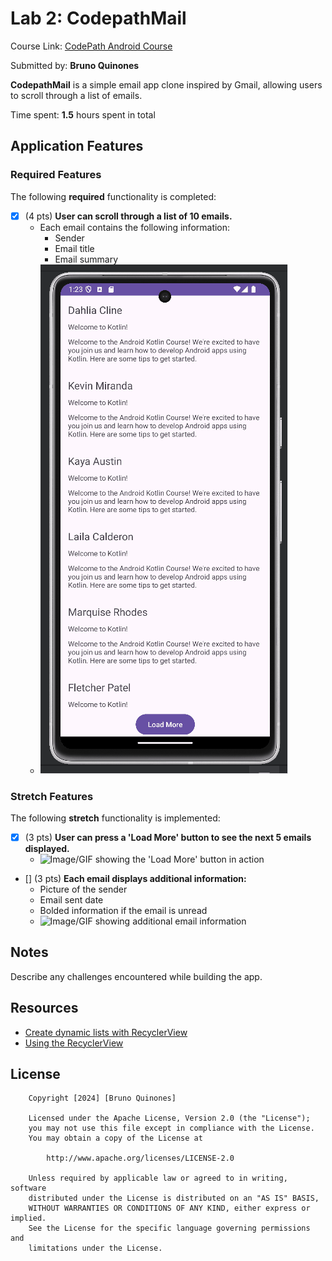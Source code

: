# Lab 2: CodepathMail

Course Link: [CodePath Android Course](https://courses.codepath.org/courses/and102/unit/2#!labs)

Submitted by: **Bruno Quinones** <!-- Replace 'Your Name Here' with your actual name -->

**CodepathMail** is a simple email app clone inspired by Gmail, allowing users to scroll through a list of emails.

Time spent: **1.5** hours spent in total <!-- Replace 'X' with the number of hours you spent on this project -->

## Application Features

### Required Features

The following **required** functionality is completed:

- [x] (4 pts) **User can scroll through a list of 10 emails.**
  - Each email contains the following information:
    - Sender
    - Email title
    - Email summary
  - ![Image/GIF showing the basic email list display](Lab2_gif/1.gif) <!-- Replace this link with your actual image/GIF link -->

### Stretch Features

The following **stretch** functionality is implemented:

- [x] (3 pts) **User can press a 'Load More' button to see the next 5 emails displayed.**
  - ![Image/GIF showing the 'Load More' button in action](http://i.imgur.com/link/to/your/gif/file.gif) <!-- Replace this link with your actual image/GIF link -->

- [] (3 pts) **Each email displays additional information:**
  - Picture of the sender
  - Email sent date
  - Bolded information if the email is unread
  - ![Image/GIF showing additional email information](http://i.imgur.com/link/to/your/gif/file.gif) <!-- Replace this link with your actual image/GIF link -->

## Notes

Describe any challenges encountered while building the app. <!-- Replace this with your specific challenges and experiences -->

## Resources

- [Create dynamic lists with RecyclerView](https://developer.android.com/guide/topics/ui/layout/recyclerview)
- [Using the RecyclerView](https://guides.codepath.com/android/using-the-recyclerview)

## License

```plaintext
    Copyright [2024] [Bruno Quinones]

    Licensed under the Apache License, Version 2.0 (the "License");
    you may not use this file except in compliance with the License.
    You may obtain a copy of the License at

        http://www.apache.org/licenses/LICENSE-2.0

    Unless required by applicable law or agreed to in writing, software
    distributed under the License is distributed on an "AS IS" BASIS,
    WITHOUT WARRANTIES OR CONDITIONS OF ANY KIND, either express or implied.
    See the License for the specific language governing permissions and
    limitations under the License.
